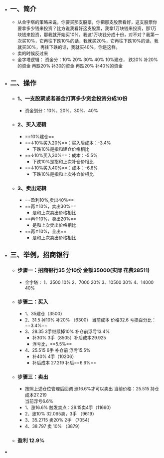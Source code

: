 - ## 一、简介
	- 从金字塔的策略来说，你要买那支股票，你把那支股票看好，这支股票你要拿多少钱来投资？比方说我看好这支股票，我拿1万块钱来投资，那1万块钱来投资，那我就开始买10%，我这1万块钱分成十份，对不对？我第一次买10%，它再往下跌10%的话，我就买20%，它再往下跌10%的话，我就买30%，再往下跌的话，我就买40%，你是这样。
	- 卖的时候反过来
	- 金字塔逻辑：
	  资金分：10%  20%  30%  40%
	  10%建仓，
	  跌20%   补20%的资金
	  再跌20%  补30的资金
	  再跌20%   补40%的资金
- ## 二、操作
	- ### 1、一支股票或者基金打算多少资金投资分成10份
		- 资金划分：10%、20%、30%、40%
	- ### 2、买入逻辑
		- ==10%建仓==
		- ==↓10%买入20%==：买入后成本：-3.4%
			- 下跌10%是指和建仓价格相比
		- ==↓10%买入30%==：成本：-5.5%
			- 下跌10%是指和上次补仓价相比
		- ==↓10%买入40%==：成本：-6.6%
			- 下跌10%是指和上次补仓价相比
	- ### 3、卖出逻辑
		- ==盈利10%,卖出40%==
		- ==再↑10%，卖出30%==
			- 是和上次卖出价格相比
		- ==再↑10%，卖出20%==
			- 是和上次卖出价格相比
		- ==再↑10%，全出==
			- 是和上次卖出价格相比
- ## 三、举例，招商银行
	- ### 步骤一：招商银行35    分10份  金额35000(实际 花费28511)
		- 金字塔：
		  1、3500     10% 
		  2、7000      20%
		  3、10500    30%
		  4、14000    40%
	- ### 步骤二：买入
		- 1、35建仓（3500）
		- 2、31.5  掉10%   补20%  （6300）
		       当前成本 价格32.6  亏损百分比：==3.4%==
		- 3、28.35  3手继续掉10%  补仓前浮亏13.4%
			- 补30%  3手（8505）补后成本29.925
			- 浮亏比，==5.5%==
		- 4、25.515  6手   补仓前  浮亏15.5%
			- 补40%   4手（10206）
			- 补后成本 27.219   补后==6.6%==
	- ### 步骤三：卖出
		- 按照上述仓位管理后回调  涨16.6%才可以卖出
		  当前价格：25.515
		  持仓成本27.219   
		  当前浮亏6.6%
		- 1、涨16.6% 触发卖点：29.15卖4手（11660）
		- 2、涨10%   32.065卖，3手   （9619）
		- 3、35.2715   卖20%   2手    （7054）
		- 4、38.797     卖  10%   （3879）
	- ### 盈利 12.9%
-